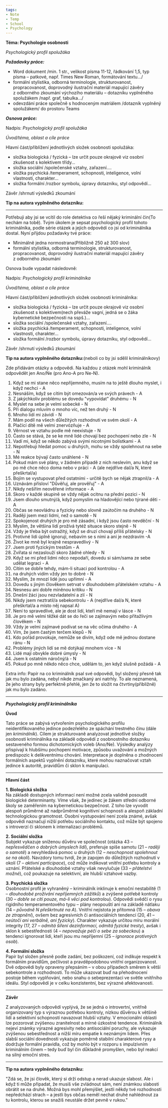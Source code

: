 ```yaml
---
tags:
- Note
- Temp
- School
- Psychology
---
```


**Téma: Psychologie osobnosti** 

_Psychologický profil spolužáka_ 

**_Požadavky práce:_**  

- Word dokument /min. 1 str., velikost písma 11-12, řádkování 1,5, typ písma – patkové, např. Times New Roman, formátování textu…/ 
- formální stylistika, odborná terminologie, strukturovanost, propracovanost, doprovodný ilustrační materiál mapující závěry z odborného zkoumání výchozího materiálu – dotazníku vyplněného spolužákem /např. graf, tabulka.../ 
- odevzdání práce společně s hodnoceným matriálem /dotazník vyplněný spolužákem/ do prostoru Teams 

**_Osnova práce:_** 

Nadpis: _Psychologický profil spolužáka_ 

_Úvod/téma, oblast a cíle práce_ 

Hlavní část/přiblížení jednotlivých složek osobnosti spolužáka: 

- složka biologická / fyzická – lze určit pouze okrajově viz osobní zkušenost s kolektivem třídy… 
- složka sociální /společenské vztahy, zařazení…. 
- složka psychická /temperament, schopnosti, inteligence, volní vlastnosti, charakter… 
- složka formální /rozbor symbolu, úpravy dotazníku, styl odpovědí… 

Závěr /shrnutí výsledků zkoumání  

**Tip na autora vyplněného dotazníku:**

---

Potřebuji aby jsi se vcítil do role detektiva co řeší nějaký kriminální čin(To nechám na tobě). Tvým úkolem je sepsat psychologický profil tohoto kriminálníka, podle série otázek a jejich odpovědí co jsi od kriminálníka dostal. Nyní přijdou požadavky tvé práce:
- Minimálně jedna normostrana(Přibližně 250 až 300 slov)
- formální stylistika, odborná terminologie, strukturovanost, propracovanost, doprovodný ilustrační materiál mapující závěry z odborného zkoumání 
  
Osnova bude vypadat následovně:

Nadpis: _Psychologický profil kriminálníka_

_Úvod/téma, oblast a cíle práce_ 

Hlavní část/přiblížení jednotlivých složek osobnosti kriminálníka: 

- složka biologická / fyzická – lze určit pouze okrajově viz osobní zkušenost s kolektivem(nech převáže vagní, jedná se o žáka kybernetické bezpečnosti na sspš.)… 
- složka sociální /společenské vztahy, zařazení…. 
- složka psychická /temperament, schopnosti, inteligence, volní vlastnosti, charakter… 
- složka formální /rozbor symbolu, úpravy dotazníku, styl odpovědí… 

Závěr /shrnutí výsledků zkoumání  

**Tip na autora vyplněného dotazníku:**(neboli co by jsi sdělil kriminálníkovy)

Zde přidávám otázky a odpovědi. Na každou z otázek mohl kriminálník odpovědět jen Ano/Ne (pro Ano-A pro Ne-N).
1. Když se mi stane něco nepříjemného, musím na to ještě dlouho myslet, i když nechci - A
2. Nesnáším, když se cítím být omezován/a ve svých právech - A
3. Z jakýchkoliv problému se dovedu "vypovídat" druhému - N
4. Myslet na sebe je velmi sobecké - N
5. Při dialogu mluvím o mnoho víc, než ten druhý - N
6. Mnoho lidí mi závidí - N
7. Mám podíl na všech důležitých rozhodnutí ve svém okolí - A
8. Plačící dítě mě velmi znervózňuje - A
9. Věrnost ve vztahu podle mě neexistuje - N
10. Často se stává, že se ke mně lidé chovají bez pochopení nebo zle - N
11. Vadí mi, když se někdo zabývá svými nicotnými bolístkami - A
12. Nepotřebuji hledat pomoc u druhých, mohu se vždy spolehnout na sebe - N
13. Mé reakce bývají často unáhlené - N
14. Pokud mám své plány, v žádném případě z nich neslevím, anu když se po mě chce něco doma nebo v práci - A (ale nejdříve dal/a N, které přeškrtal/a)
15. Bojím se vystupovat před ostatními - určitě bych se nějak ztrapnil/a - A
16. Uznávám přísloví "Důvěřuj, ale prověřuj" - A
17. Nikdy nešířím neověřené informace - A
18. Skoro v každé skupině se vždy nějak ocitnu na přední pozici - N
19. Jsem dlouho smutný/á, když pomyslím na hladovějící nebo týrané děti - A
20. Občas se neovládnu a fyzicky nebo slovně zaútočím na druhého - N
21. Raději jsem mezi lidmi, než o samotě - N
22. Spokojenost druhých je pro mě zásadní, i když jsou často nevděční - N
23. Myslim, že většina lidí prožívá tytéž situace skoro stejně - N
24. Vždy je třeba být ostražitý, když se druzí chovají příliš přátelsky - N
25. Protivné lidi úplně ignoruji, nebavím se s nimi a ani je nezdravím -A
26. Život ke mně byl krajně nespravedlivý - N
27. Jsem proti fyzickým trestům - A
28. Zvířata si nezaslouží skoro žádné ohledy - N
29. Když se mi před lidmi něco nepodaří, dovedu si sám/sama ze sebe udělat legraci - A
30. Cítím se dobře tehdy, mám-li situaci pod kontrolou - A
31. na druhých vidím vždy jen to dobré - N
32. Myslím, že mnozí lidé jsou upřímní - A
33. Dovedu s jiným člověkem setrvat v dlouhodobém přátelském vztahu - A
34. Nesnesu ani dobře míněnou kritiku - N
35. Dnešní žáci jsou nezvladatelní a zlí - N
36. Nikdy jsem neztratil/a sebekontrolu - A (nejdříve dal/a N, které přeškrtal/a a místo něj napsal A)
37. Není to spravedlivé, ale je dost lidí, kteří mě nemají v lásce - N
38. Je pro mě velmi těžké dát se do řeči se zajímavým nebo přitažlivým člověkem - N
39. Vždy je velmi zajímavé podívat se na věc očima druhého - A
40. Vím, že jsem častým terčem klepů - N
41. Kdo pořád provokuje, nemůže se divím, když ode mě jednou dostane ránu - N
42. Problémy jiných lidí se mě dotýkají mnohem více - N
43. Lidé mají obvykle dobré úmysly - N
44. Jsem k ostatním náročný/á - N
45. Pokud po mně někdo něco chce, udělám to, jen když slušně požádá - A

Extra info: Papír na co kriminálník psal své odpovědi, byl složený přesně tak jak mu bylo zadána, nebyl nikde zmačkaný ani natrhly. To ale neznamená, že jeho strany byly perfektně přehlé, jen že to složit na čtvrtiny(přibližně) jak mu bylo zadáno.


---

**_Psychologický profil kriminálníka_**

**Úvod**

Tato práce se zabývá vytvořením psychologického profilu neidentifikovaného jedince podezřelého ze spáchání trestného činu (dále jen _kriminálník_). Cílem je strukturovaně analyzovat jednotlivé složky osobnosti kriminálníka na základě odpovědí z osobnostního dotazníku sestaveného formou dichotomických voleb (Ano/Ne). Výsledky analýzy přispívají k hlubšímu pochopení motivace, způsobu uvažování a možných predispozic k delikventnímu chování. Interpretace je doplněna o zhodnocení formálních aspektů vyplnění dotazníku, které mohou naznačovat vztah jedince k autoritě, pravidlům či sklon k manipulaci.

---

**Hlavní část**

**1. Biologická složka**  
Na základě dostupných informací není možné zcela validně posoudit biologické determinanty. Víme však, že jedinec je žákem střední odborné školy se zaměřením na kybernetickou bezpečnost. Z toho lze vyvodit alespoň průměrné až nadprůměrné kognitivní schopnosti a alespoň základní technologickou gramotnost. Osobní vystupování není zcela známé, avšak odpovědi naznačují nižší potřebu sociálního kontaktu, což může být spojeno s introverzí či sklonem k internalizaci problémů.

**2. Sociální složka**  
Subjekt vykazuje sníženou důvěru ve společnost (otázka 43 – _nepřesvědčen o dobrých úmyslech lidí_), preferuje spíše samotu (21 – _raději o samotě_) a nevyhledává pomoc u druhých (12 – _neschopnost spolehnout se na okolí_). Navzdory tomu tvrdí, že je zapojen do důležitých rozhodnutí v okolí (7 – _aktivní participace_), což může indikovat vnitřní potřebu kontroly a uznání. Přátelské a dlouhodobé vztahy však nevylučuje (33 – _přátelství možné_), což poukazuje na selektivní, ale hlubší vztahové vazby.

**3. Psychická složka**  
Osobnostní profil je vyhraněný – kriminálník inklinuje k emoční nestabilitě (1 – _dlouhodobé prožívání nepříjemných zážitků_) a zvýšené potřebě kontroly (30 – _dobře se cítí pouze, má-li věci pod kontrolou_). Odpovědi svědčí o rysu rigidního temperamentového typu – plány neopouští ani na základě nátlaku (14 – _původně N přeškrtnuté na A_). Vnitřní nejistota je přítomná (15 – _obava ze ztrapnění_), ovšem bez agresivních či antisociálních tendencí (20, 41 – _neútočí ani verbálně, ani fyzicky_). Charakter vykazuje určitou míru morální integrity (17, 27 – _odmítá šíření dezinformací, odmítá fyzické tresty_), avšak i sklon k sebestřednosti (4 – _nepovažuje péči o sebe za sobeckou_) a tendenci ignorovat lidi, kteří jsou mu nepříjemní (25 – _ignorace protivných osob_).

**4. Formální složka**  
Papír byl složen přesně podle zadání, bez poškození, což indikuje respekt k formálním pravidlům, pečlivost a pravděpodobnou vnitřní organizovanost. Dvě odpovědi byly opraveny přepsáním – v obou případech směrem k větší sebekontrole a rozhodnosti. To může ukazovat buď na přehodnocení postoje během vyplňování, nebo snahu o sebeprezentaci ve světle vnitřního ideálu. Styl odpovědí je v celku konzistentní, bez výrazné afektovanosti.

---

**Závěr**

Z analyzovaných odpovědí vyplývá, že se jedná o introvertní, vnitřně organizovaný typ s výraznou potřebou kontroly, nízkou důvěrou k většině lidí a selektivní schopností navazovat hlubší vztahy. V emocionální oblasti lze pozorovat zvýšenou zranitelnost a mírné úzkostné tendence. Kriminálník nejeví známky výrazné agresivity nebo antisociální poruchy, ale vykazuje zvýšenou sebestřednost a nižší míru empatie k neznámým lidem. Přes slabší sociální dovednosti vykazuje poměrně stabilní charakterové rysy a dodržuje formální pravidla, což by mohlo být v rozporu s impulzivním kriminálním činem – tedy buď byl čin důkladně promyšlen, nebo byl reakcí na silný emoční stres.

---

**Tip na autora vyplněného dotazníku:**

"Zdá se, že jsi člověk, který si drží odstup a nerad ukazuje slabost. Ale i když ti může připadat, že musíš vše zvládnout sám, není známkou slabosti obrátit se na druhé. Možná bys mohl přemýšlet, jestli někdy tvé rozhodnosti nepředchází strach – a jestli bys občas neměl nechat druhé nahlédnout za tu kontrolu, kterou se snažíš neustále držet pevně v rukou."
